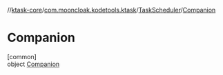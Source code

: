 //[ktask-core](../../../../index.md)/[com.mooncloak.kodetools.ktask](../../index.md)/[TaskScheduler](../index.md)/[Companion](index.md)

# Companion

[common]\
object [Companion](index.md)
